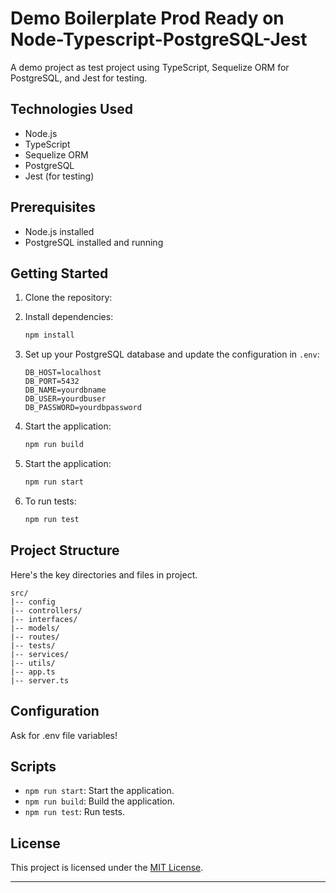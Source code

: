 <!-- # coding-test-node-js


## Instructions

Please implement CRUD functionality for managing post.  

Implementation expectations:

1. Close to a production ready app as possible
1. Readme.md file for instructions on how to run
1. Containerised app ready to ship api to a Kubernetes/Docker cluster
1. Apply TDD
1. Respect RESTful
1. Favour clean code, Design Pattern, Functional approach
1. Must use Github and send a url to a public Github url of your solution
	1. Please use git,  make incremental code commits to allows a history of you iterations. -->

# Demo Boilerplate Prod Ready on Node-Typescript-PostgreSQL-Jest

A demo project as test project using TypeScript, Sequelize ORM for PostgreSQL, and Jest for testing.

## Technologies Used

- Node.js
- TypeScript
- Sequelize ORM
- PostgreSQL
- Jest (for testing)

## Prerequisites

- Node.js installed
- PostgreSQL installed and running

## Getting Started

1. Clone the repository:

2. Install dependencies:

   ```bash
   npm install
   ```

3. Set up your PostgreSQL database and update the configuration in `.env`:

   ```env
   DB_HOST=localhost
   DB_PORT=5432
   DB_NAME=yourdbname
   DB_USER=yourdbuser
   DB_PASSWORD=yourdbpassword
   ```

4. Start the application:

   ```bash
   npm run build
   ```

5. Start the application:

   ```bash
   npm run start
   ```

6. To run tests:

   ```bash
   npm run test
   ```

## Project Structure

Here's the key directories and files in project.

```
src/
|-- config 
|-- controllers/
|-- interfaces/
|-- models/
|-- routes/
|-- tests/
|-- services/
|-- utils/
|-- app.ts
|-- server.ts
```

## Configuration

Ask for .env file variables! 

## Scripts

- `npm run start`: Start the application.
- `npm run build`: Build the application.
- `npm run test`: Run tests.


## License

This project is licensed under the [MIT License](LICENSE).

---
